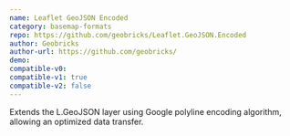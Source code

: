 ```yaml
---
name: Leaflet GeoJSON Encoded
category: basemap-formats
repo: https://github.com/geobricks/Leaflet.GeoJSON.Encoded
author: Geobricks
author-url: https://github.com/geobricks/
demo: 
compatible-v0:
compatible-v1: true
compatible-v2: false
---
```


Extends the L.GeoJSON layer using Google polyline encoding algorithm, allowing an optimized data transfer.
